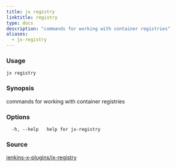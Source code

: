 ```yaml
---
title: jx registry
linktitle: registry
type: docs
description: "commands for working with container registries"
aliases:
  - jx-registry
---
```


### Usage

```
jx registry
```

### Synopsis

commands for working with container registries

### Options

```
  -h, --help   help for jx-registry
```

### Source

[jenkins-x-plugins/jx-registry](https://github.com/jenkins-x-plugins/jx-registry)
